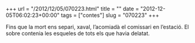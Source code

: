 +++
url = "/2012/12/05/070223.html"
title = ""
date = "2012-12-05T06:02:23+00:00"
tags = ["contes"]
slug = "070223"
+++

Fins que la mort ens separi, xaval, l’acomiadà el comissari en l’estació. El sobre contenia les esqueles de tots els que havia delatat.
